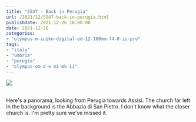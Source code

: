 ```yaml
---
title: "5547 - Back in Perugia"
url: /2021/12/5547-back-in-perugia.html
publishDate: 2021-12-26 18:00:00
date: 2021-12-26
categories:
- "olympus-m-zuiko-digital-ed-12-100mm-f4-0-is-pro"
tags:
- "italy"
- "umbria"
- "perugia"
- "olympus-om-d-e-m1-mk-ii"
---
```

<div class="container">
<div class="center"><a target="_blank" href="https://d25zfm9zpd7gm5.cloudfront.net/1200x1200/2019/20190902_171553-Pano_lr.jpg"><img class="webfeedsFeaturedVisual" src="https://d25zfm9zpd7gm5.cloudfront.net/0600x0600/2019/20190902_171553-Pano_lr.jpg" /></a></div>
</div>
<br />

Here's a panorama, looking from Perugia towards Assisi. The
church far left in the background is the Abbazia di San
Pietro. I don't know what the closer church is. I'm pretty
sure we've missed it.
